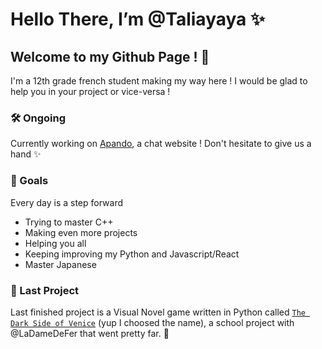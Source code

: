 # Hello There, I’m @Taliayaya ✨
## Welcome to my Github Page ! 🎉

I'm a 12th grade french student making my way here ! I would be glad to help you in your project or vice-versa !

### 🛠 Ongoing 

Currently working on [Apando](https://github.com/Taliayaya/apando), a chat website ! Don't hesitate to give us a hand ✨

### 🎯 Goals

Every day is a step forward

- Trying to master C++
- Making even more projects
- Helping you all
- Keeping improving my Python and Javascript/React
- Master Japanese

### 🎀 Last Project

Last finished project is a Visual Novel game written in Python called [`The Dark Side of Venice`](https://github.com/Taliayaya/Visual_Novel) (yup I choosed the name), a school project with @LaDameDeFer that went pretty far. 🎊
